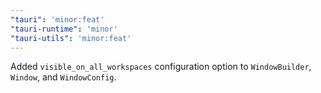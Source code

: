 ```yaml
---
"tauri": 'minor:feat'
"tauri-runtime": 'minor'
"tauri-utils": 'minor:feat'
---
```


Added `visible_on_all_workspaces` configuration option to `WindowBuilder`, `Window`, and `WindowConfig`.
